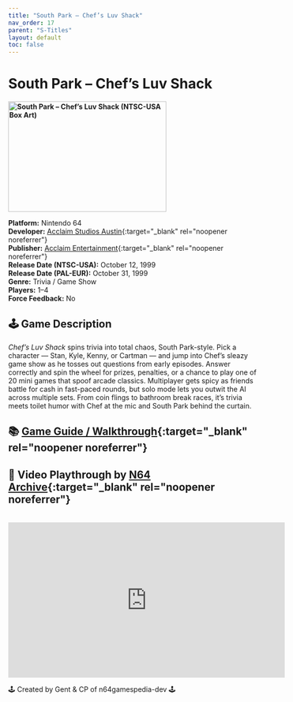 ```yaml
---
title: "South Park – Chef’s Luv Shack"
nav_order: 17
parent: "S-Titles"
layout: default
toc: false
---
```


# South Park – Chef’s Luv Shack

<b>
  <img src="https://images.launchbox-app.com/a875d06f-1f84-4d3c-b262-42238db70b1f.jpg" alt="South Park – Chef’s Luv Shack (NTSC-USA Box Art)" style="object-fit:cover;width:320px;height:224px"/>
</b>

**Platform:** Nintendo 64  
**Developer:** [Acclaim Studios Austin](https://en.wikipedia.org/wiki/Acclaim_Studios_Austin){:target="_blank" rel="noopener noreferrer"}  
**Publisher:** [Acclaim Entertainment](https://en.wikipedia.org/wiki/Acclaim_Entertainment){:target="_blank" rel="noopener noreferrer"}  
**Release Date (NTSC-USA):** October 12, 1999  
**Release Date (PAL-EUR):** October 31, 1999  
**Genre:** Trivia / Game Show  
**Players:** 1–4  
**Force Feedback:** No

## 🕹️ Game Description
*Chef’s Luv Shack* spins trivia into total chaos, South Park-style. Pick a character — Stan, Kyle, Kenny, or Cartman — and jump into Chef’s sleazy game show as he tosses out questions from early episodes. Answer correctly and spin the wheel for prizes, penalties, or a chance to play one of 20 mini games that spoof arcade classics. Multiplayer gets spicy as friends battle for cash in fast-paced rounds, but solo mode lets you outwit the AI across multiple sets. From coin flings to bathroom break races, it’s trivia meets toilet humor with Chef at the mic and South Park behind the curtain.

## 📚 [Game Guide / Walkthrough](https://gamefaqs.gamespot.com/n64/198717-south-park-chefs-luv-shack/faqs/10009){:target="_blank" rel="noopener noreferrer"}

## 🎥 Video Playthrough by [N64 Archive](https://www.youtube.com/channel/UC1fUDTXUTKjpk_j7leAhAyw){:target="_blank" rel="noopener noreferrer"}
<br />
<iframe width="560" height="315" src="https://www.youtube.com/embed/UZQWlFoyMsg" title="Chef’s Luv Shack Gameplay – N64 Archive" frameborder="0" allowfullscreen></iframe>

🕹️ Created by Gent & CP of n64gamespedia-dev 🕹️

<!-- Vault Format: n64gamespedia-dev -->
<!-- Protocol Source: _vault-specs/format-protocol.md -->
